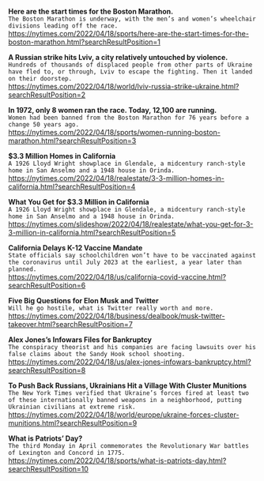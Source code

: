 **Here are the start times for the Boston Marathon.**\
`The Boston Marathon is underway, with the men’s and women’s wheelchair divisions leading off the race.`\
https://nytimes.com/2022/04/18/sports/here-are-the-start-times-for-the-boston-marathon.html?searchResultPosition=1

**A Russian strike hits Lviv, a city relatively untouched by violence.**\
`Hundreds of thousands of displaced people from other parts of Ukraine have fled to, or through, Lviv to escape the fighting. Then it landed on their doorstep.`\
https://nytimes.com/2022/04/18/world/lviv-russia-strike-ukraine.html?searchResultPosition=2

**In 1972, only 8 women ran the race. Today, 12,100 are running.**\
`Women had been banned from the Boston Marathon for 76 years before a change 50 years ago.`\
https://nytimes.com/2022/04/18/sports/women-running-boston-marathon.html?searchResultPosition=3

**$3.3 Million Homes in California**\
`A 1926 Lloyd Wright showplace in Glendale, a midcentury ranch-style home in San Anselmo and a 1948 house in Orinda.`\
https://nytimes.com/2022/04/18/realestate/3-3-million-homes-in-california.html?searchResultPosition=4

**What You Get for $3.3 Million in California**\
`A 1926 Lloyd Wright showplace in Glendale, a midcentury ranch-style home in San Anselmo and a 1948 house in Orinda.`\
https://nytimes.com/slideshow/2022/04/18/realestate/what-you-get-for-3-3-million-in-california.html?searchResultPosition=5

**California Delays K-12 Vaccine Mandate**\
`State officials say schoolchildren won’t have to be vaccinated against the coronavirus until July 2023 at the earliest, a year later than planned.`\
https://nytimes.com/2022/04/18/us/california-covid-vaccine.html?searchResultPosition=6

**Five Big Questions for Elon Musk and Twitter**\
`Will he go hostile, what is Twitter really worth and more.`\
https://nytimes.com/2022/04/18/business/dealbook/musk-twitter-takeover.html?searchResultPosition=7

**Alex Jones’s Infowars Files for Bankruptcy**\
`The conspiracy theorist and his companies are facing lawsuits over his false claims about the Sandy Hook school shooting.`\
https://nytimes.com/2022/04/18/us/alex-jones-infowars-bankruptcy.html?searchResultPosition=8

**To Push Back Russians, Ukrainians Hit a Village With Cluster Munitions**\
`The New York Times verified that Ukraine’s forces fired at least two of these internationally banned weapons in a neighborhood, putting Ukrainian civilians at extreme risk.`\
https://nytimes.com/2022/04/18/world/europe/ukraine-forces-cluster-munitions.html?searchResultPosition=9

**What is Patriots’ Day?**\
`The third Monday in April commemorates the Revolutionary War battles of Lexington and Concord in 1775.`\
https://nytimes.com/2022/04/18/sports/what-is-patriots-day.html?searchResultPosition=10

